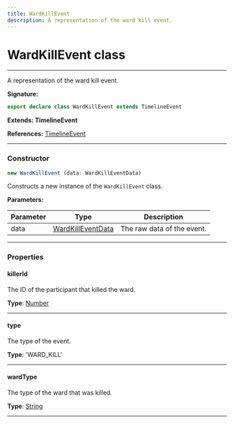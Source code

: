 ```yaml
---
title: WardKillEvent
description: A representation of the ward kill event.
---
```


# WardKillEvent class

---

A representation of the ward kill event.

**Signature:**

```ts
export declare class WardKillEvent extends TimelineEvent 
```

**Extends: TimelineEvent**

**References:** [TimelineEvent](/api/timelineevent)

---

### Constructor

```ts
new WardKillEvent (data: WardKillEventData)
```

Constructs a new instance of the `WardKillEvent` class.

**Parameters:**

| Parameter | Type | Description |
| --------- | ---- | ----------- |
| data | [WardKillEventData](/api/wardkilleventdata) | The raw data of the event. |
---

### Properties

#### killerId

The ID of the participant that killed the ward.



**Type**: [Number](https://developer.mozilla.org/en-US/docs/Web/JavaScript/Reference/Global_Objects/Number)

---

#### type

The type of the event.



**Type**: 'WARD_KILL'

---

#### wardType

The type of the ward that was killed.



**Type**: [String](https://developer.mozilla.org/en-US/docs/Web/JavaScript/Reference/Global_Objects/String)

---

